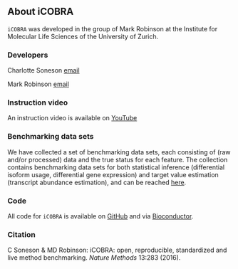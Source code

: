 ## About iCOBRA

`iCOBRA` was developed in the group of Mark Robinson at 
the Institute for Molecular Life Sciences of the 
University of Zurich. 

### Developers

Charlotte Soneson [email](mailto:charlotte.soneson@imls.uzh.ch)

Mark Robinson [email](mailto:mark.robinson@imls.uzh.ch)

### Instruction video

An instruction video is available on 
[YouTube](https://www.youtube.com/watch?v=KpYCI31iQd4&feature=youtu.be)

### Benchmarking data sets

We have collected a set of benchmarking data sets, each 
consisting of (raw and/or processed) data and the true status 
for each feature. The collection contains benchmarking data sets 
for both statistical inference (differential isoform usage, 
differential gene expression) and target value estimation 
(transcript abundance estimation), and can be reached 
<a href="http://imlspenticton.uzh.ch/robinson_lab/benchmark_collection/" target="_blank">here</a>. 

### Code

All code for `iCOBRA` is available on 
<a href="https://github.com/markrobinsonuzh/iCOBRA" target="_blank">GitHub</a> and via <a href="http://bioconductor.org/packages/iCOBRA/" target="_blank">Bioconductor</a>.

### Citation

C Soneson & MD Robinson: iCOBRA: open, reproducible, standardized and live method benchmarking. *Nature Methods* 13:283 (2016).